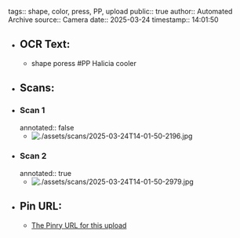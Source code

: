 tags:: shape, color, press, PP, upload
public:: true
author:: Automated Archive
source:: Camera
date:: 2025-03-24
timestamp:: 14:01:50

- ## OCR Text:
	- shape
	  poress
	  #PP
	  Halicia
	  cooler
- ## Scans:
- ### Scan 1
  annotated:: false
	- ![./assets/scans/2025-03-24T14-01-50-2196.jpg](./assets/scans/2025-03-24T14-01-50-2196.jpg)
- ### Scan 2
  annotated:: true
	- ![./assets/scans/2025-03-24T14-01-50-2979.jpg](./assets/scans/2025-03-24T14-01-50-2979.jpg)
- ## Pin URL:
	- [The Pinry URL for this upload](https://pinry.petau.net/pins/250/)